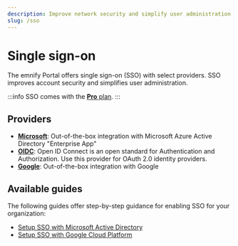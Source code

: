 ```yaml
---
description: Improve network security and simplify user administration
slug: /sso
---
```


# Single sign-on

The emnify Portal offers single sign-on (SSO) with select providers.
SSO improves account security and simplifies user administration.

:::info
SSO comes with the [**Pro** plan](https://portal.emnify.com/organisation-settings/subscription).
:::

## Providers

- [**Microsoft**](https://portal.emnify.com/organisation-settings/federation/new/microsoft): Out-of-the-box integration with Microsoft Azure Active Directory "Enterprise App"
- [**OIDC**](https://portal.emnify.com/organisation-settings/federation/new/oidc): Open ID Connect is an open standard for Authentication and Authorization. 
Use this provider for OAuth 2.0 identity providers.
- [**Google**](https://portal.emnify.com/organisation-settings/federation/new/google): Out-of-the-box integration with Google

## Available guides

The following guides offer step-by-step guidance for enabling SSO for your organization:

- [Setup SSO with Microsoft Active Directory](/sso/microsoft-active-directory)
- [Setup SSO with Google Cloud Platform](/sso/google-cloud-platform)

